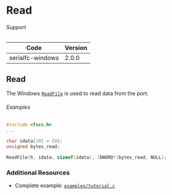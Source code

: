 # Read

###### Support
| Code | Version |
| ---- | ------- |
| serialfc-windows | 2.0.0 |


## Read
The Windows [`ReadFile`](http://msdn.microsoft.com/en-us/library/windows/desktop/aa365467.aspx) is used to read data from the port.

###### Examples
```c
#include <fscc.h>
...

char idata[20] = {0};
unsigned bytes_read;

ReadFile(h, idata, sizeof(idata), (DWORD*)bytes_read, NULL);
```


### Additional Resources
- Complete example: [`examples/tutorial.c`](../examples/tutorial.c)
